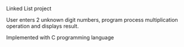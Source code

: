 Linked List project 

User enters 2 unknown digit numbers, program process multiplication operation and displays result. 

Implemented with C programming language
